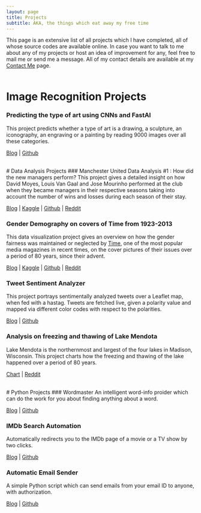 ```yaml
---
layout: page
title: Projects
subtitle: AKA, the things which eat away my free time
---
```


This page is an extensive list of all projects which I have completed, all of whose source codes are available online. In case you want to talk to me about any of my projects or host an idea of improvement for any, feel free to mail me or send me a message. All of my contact details are available at my [Contact Me](https://bidyutchanda.github.io/aboutme/) page.
<br><br>
# Image Recognition Projects
### Predicting the type of art using CNNs and FastAI
This project predicts whether a type of art is a drawing, a sculpture, an iconography, an engraving or a painting by reading 9000 images over all these categories.

[Blog](https://bidyutchanda.github.io/2019-03-18-art_pred/) | [Github](https://github.com/bidyutchanda/art-prediction-FastAI)

<br>
# Data Analysis Projects 
### Manchester United Data Analysis #1 : How did the new managers perform?
This project gives a detailed insight on how David Moyes, Louis Van Gaal and Jose Mourinho performed at the club when they became managers in their respective seasons taking into account the number of wins and losses during each season of their stay.

[Blog](https://bidyutchanda.github.io/2018-12-14-united1/) | [Kaggle](https://www.kaggle.com/bidyutchanda/manchester-united-data-analysis-1) | [Github](https://github.com/bidyutchanda/Manchester-United-Data-Analysis-1) | [Reddit](https://www.reddit.com/r/dataisbeautiful/comments/a6dm2h/oc_how_manchester_united_fared_in_recent_years/)

### Gender Demography on covers of Time from 1923-2013
This data visualization project gives an overview on how the gender fairness was maintained or neglected by [Time](http://time.com/), one of the most popular media magazines in recent times, on the cover pictures of their issues over a period of 80 years, since their advent.

[Blog](https://bidyutchanda.github.io/2018-12-21-TIMEgender/) | [Kaggle](https://www.kaggle.com/bidyutchanda/does-time-prefer-men-or-women-on-their-covers) | [Github](https://github.com/bidyutchanda/Gender-Analysis-on-Time-covers) | [Reddit](https://www.reddit.com/r/dataisbeautiful/comments/a8io8b/oc_how_time_has_neglected_gender_diversity_on_its/)

### Tweet Sentiment Analyzer
This project portrays sentimentally analyzed tweets over a Leaflet map, when fed with a hastag. Tweets are fetched live, given a polarity value and mapped via different color codes with respect to the polarities. 

[Blog](https://bidyutchanda.github.io/2018-11-23-twitter/) | [Github](https://github.com/bidyutchanda/Tweet-based-Trends-plotting-using-Hashtags)

### Analysis on freezing and thawing of Lake Mendota
Lake Mendota is the northernmost and largest of the four lakes in Madison, Wisconsin. This project charts how the freezing and thawing of the lake happened over a period of 80 years. 

[Chart](https://imgur.com/zDO77RX) | [Reddit](https://www.reddit.com/r/dataisbeautiful/comments/a2p5f0/battle_dataviz_battle_for_the_month_of_december/ebuvenx)

<br>
# Python Projects
### Wordmaster
An intelligent word-info proider which can do the work for you about finding anything about a word.

[Blog](https://bidyutcreatesthese.wordpress.com/2018/11/15/wordmaster/) | [Github](https://github.com/bidyutchanda/WordMaster)

### IMDb Search Automation
Automatically redirects you to the IMDb page of a movie or a TV show by two clicks.

[Blog](https://bidyutchanda.github.io/2018-11-30-imdb/) | [Github](https://github.com/bidyutchanda/IMDbAutomation)

### Automatic Email Sender
A simple Python script which can send emails from your email ID to anyone, with authorization. 

[Blog](https://bidyutchanda.github.io/2018-12-07-email/) | [Github](https://github.com/bidyutchanda/AutoEmailSender)


